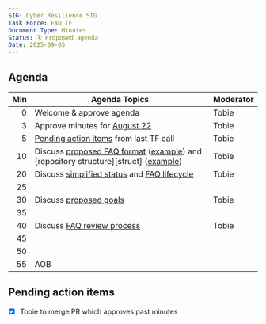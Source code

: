 ```yaml
---
SIG: Cyber Resilience SIG
Task Force: FAQ TF
Document Type: Minutes
Status: 🗓️ Proposed agenda
Date: 2025-09-05
---
```


##  Agenda

| Min | Agenda Topics | Moderator |
| --: | ----- | --- |
|   0 | Welcome & approve agenda | Tobie |
|   3 | Approve minutes for [August 22](./2025-08-22-mom-faq-tf.md) | Tobie |
|   5 | [Pending action items](#pending-action-items) from last TF call | Tobie |
|  10 | Discuss [proposed FAQ format][format] ([example][]) and [repository structure][struct] ([example][struct-example]) | Tobie |  15 | | |
|  20 | Discuss [simplified status][status] and [FAQ lifecycle][lifecycle] | Tobie |
|  25 | | |
|  30 | Discuss [proposed goals][goals] | Tobie |
|  35 | | |
|  40 | Discuss [FAQ review process][review] | Tobie |
|  45 | | |
|  50 | | |
|  55 | AOB | |

## Pending action items
- [X] Tobie to merge PR which approves past minutes


[format]: https://github.com/orcwg/cra-hub/blob/tobie-faq-revamp/faq/README.md#file-format
[example]: https://github.com/orcwg/cra-hub/blob/tobie-faq-revamp/faq/cra.md
[stuct]: https://github.com/orcwg/cra-hub/blob/tobie-faq-revamp/faq/README.md#format
[struct-example]: https://github.com/orcwg/cra-hub/tree/tobie-faq-revamp/faq
[status]: https://github.com/orcwg/cra-hub/blob/tobie-faq-revamp/faq/README.md#maturity-level
[lifecycle]: https://github.com/orcwg/cra-hub/tree/tobie-faq-revamp/faq/README.md#lifecycle
[review]: https://github.com/orcwg/cra-hub/tree/tobie-faq-revamp/faq/README.md#review
[goals]: https://github.com/orcwg/cra-hub/tree/tobie-faq-revamp/faq/README.md#goals
